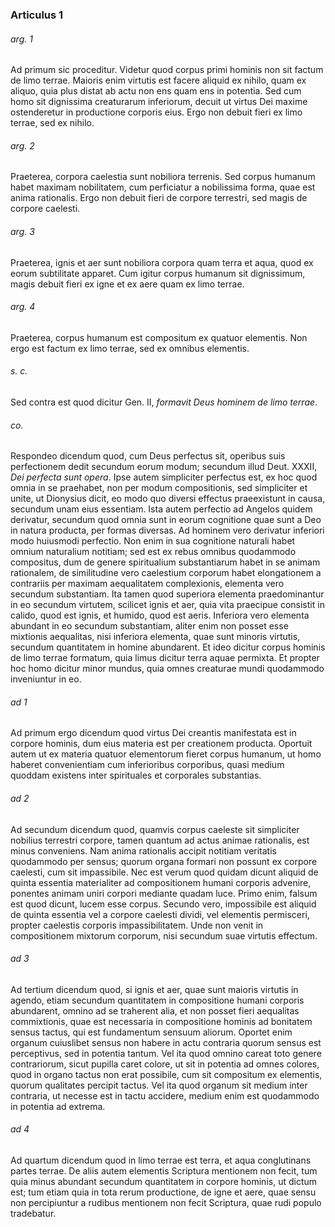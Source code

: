 ### Articulus 1

###### arg. 1
Ad primum sic proceditur. Videtur quod corpus primi hominis non sit factum de limo terrae. Maioris enim virtutis est facere aliquid ex nihilo, quam ex aliquo, quia plus distat ab actu non ens quam ens in potentia. Sed cum homo sit dignissima creaturarum inferiorum, decuit ut virtus Dei maxime ostenderetur in productione corporis eius. Ergo non debuit fieri ex limo terrae, sed ex nihilo.

###### arg. 2
Praeterea, corpora caelestia sunt nobiliora terrenis. Sed corpus humanum habet maximam nobilitatem, cum perficiatur a nobilissima forma, quae est anima rationalis. Ergo non debuit fieri de corpore terrestri, sed magis de corpore caelesti.

###### arg. 3
Praeterea, ignis et aer sunt nobiliora corpora quam terra et aqua, quod ex eorum subtilitate apparet. Cum igitur corpus humanum sit dignissimum, magis debuit fieri ex igne et ex aere quam ex limo terrae.

###### arg. 4
Praeterea, corpus humanum est compositum ex quatuor elementis. Non ergo est factum ex limo terrae, sed ex omnibus elementis.

###### s. c.
Sed contra est quod dicitur Gen. II, *formavit Deus hominem de limo terrae*.

###### co.
Respondeo dicendum quod, cum Deus perfectus sit, operibus suis perfectionem dedit secundum eorum modum; secundum illud Deut. XXXII, *Dei perfecta sunt opera*. Ipse autem simpliciter perfectus est, ex hoc quod omnia in se praehabet, non per modum compositionis, sed simpliciter et unite, ut Dionysius dicit, eo modo quo diversi effectus praeexistunt in causa, secundum unam eius essentiam. Ista autem perfectio ad Angelos quidem derivatur, secundum quod omnia sunt in eorum cognitione quae sunt a Deo in natura producta, per formas diversas. Ad hominem vero derivatur inferiori modo huiusmodi perfectio. Non enim in sua cognitione naturali habet omnium naturalium notitiam; sed est ex rebus omnibus quodammodo compositus, dum de genere spiritualium substantiarum habet in se animam rationalem, de similitudine vero caelestium corporum habet elongationem a contrariis per maximam aequalitatem complexionis, elementa vero secundum substantiam. Ita tamen quod superiora elementa praedominantur in eo secundum virtutem, scilicet ignis et aer, quia vita praecipue consistit in calido, quod est ignis, et humido, quod est aeris. Inferiora vero elementa abundant in eo secundum substantiam, aliter enim non posset esse mixtionis aequalitas, nisi inferiora elementa, quae sunt minoris virtutis, secundum quantitatem in homine abundarent. Et ideo dicitur corpus hominis de limo terrae formatum, quia limus dicitur terra aquae permixta. Et propter hoc homo dicitur minor mundus, quia omnes creaturae mundi quodammodo inveniuntur in eo.

###### ad 1
Ad primum ergo dicendum quod virtus Dei creantis manifestata est in corpore hominis, dum eius materia est per creationem producta. Oportuit autem ut ex materia quatuor elementorum fieret corpus humanum, ut homo haberet convenientiam cum inferioribus corporibus, quasi medium quoddam existens inter spirituales et corporales substantias.

###### ad 2
Ad secundum dicendum quod, quamvis corpus caeleste sit simpliciter nobilius terrestri corpore, tamen quantum ad actus animae rationalis, est minus conveniens. Nam anima rationalis accipit notitiam veritatis quodammodo per sensus; quorum organa formari non possunt ex corpore caelesti, cum sit impassibile. Nec est verum quod quidam dicunt aliquid de quinta essentia materialiter ad compositionem humani corporis advenire, ponentes animam uniri corpori mediante quadam luce. Primo enim, falsum est quod dicunt, lucem esse corpus. Secundo vero, impossibile est aliquid de quinta essentia vel a corpore caelesti dividi, vel elementis permisceri, propter caelestis corporis impassibilitatem. Unde non venit in compositionem mixtorum corporum, nisi secundum suae virtutis effectum.

###### ad 3
Ad tertium dicendum quod, si ignis et aer, quae sunt maioris virtutis in agendo, etiam secundum quantitatem in compositione humani corporis abundarent, omnino ad se traherent alia, et non posset fieri aequalitas commixtionis, quae est necessaria in compositione hominis ad bonitatem sensus tactus, qui est fundamentum sensuum aliorum. Oportet enim organum cuiuslibet sensus non habere in actu contraria quorum sensus est perceptivus, sed in potentia tantum. Vel ita quod omnino careat toto genere contrariorum, sicut pupilla caret colore, ut sit in potentia ad omnes colores, quod in organo tactus non erat possibile, cum sit compositum ex elementis, quorum qualitates percipit tactus. Vel ita quod organum sit medium inter contraria, ut necesse est in tactu accidere, medium enim est quodammodo in potentia ad extrema.

###### ad 4
Ad quartum dicendum quod in limo terrae est terra, et aqua conglutinans partes terrae. De aliis autem elementis Scriptura mentionem non fecit, tum quia minus abundant secundum quantitatem in corpore hominis, ut dictum est; tum etiam quia in tota rerum productione, de igne et aere, quae sensu non percipiuntur a rudibus mentionem non fecit Scriptura, quae rudi populo tradebatur.

